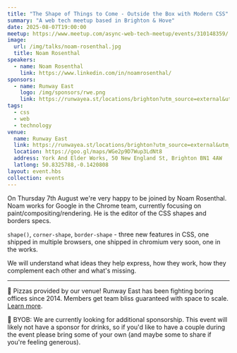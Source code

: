 ```yaml
---
title: "The Shape of Things to Come - Outside the Box with Modern CSS"
summary: "A web tech meetup based in Brighton & Hove"
date: 2025-08-07T19:00:00
meetup: https://www.meetup.com/async-web-tech-meetup/events/310148359/
image:
  url: /img/talks/noam-rosenthal.jpg
  title: Noam Rosenthal
speakers:
  - name: Noam Rosenthal
    link: https://www.linkedin.com/in/noamrosenthal/
sponsors:
  - name: Runway East
    logo: /img/sponsors/rwe.png
    link: https://runwayea.st/locations/brighton?utm_source=external&utm_medium=event&utm_campaign=sponsorship
tags:
  - css
  - web
  - technology
venue:
  name: Runway East
  link: https://runwayea.st/locations/brighton?utm_source=external&utm_medium=event&utm_campaign=sponsorship
  location: https://goo.gl/maps/WGe2p9D7Wup3LdNt8
  address: York And Elder Works, 50 New England St, Brighton BN1 4AW
  latlong: 50.8325788,-0.1420808
layout: event.hbs
collection: events
---
```


On Thursday 7th August we're very happy to be joined by Noam Rosenthal. Noam works for Google in the Chrome team, currently focusing on paint/compositing/rendering. He is the editor of the CSS shapes and borders specs.

`shape()`, `corner-shape`, `border-shape` - three new features in CSS, one shipped in multiple browsers, one shipped in chromium very soon, one in the works.

We will understand what ideas they help express, how they work, how they complement each other and what's missing.

---

🍕 Pizzas provided by our venue! Runway East has been fighting boring offices since 2014. Members get team bliss guaranteed with space to scale. [Learn more](https://runwayea.st/locations/brighton?utm_source=external&utm_medium=event&utm_campaign=sponsorship).

🍻 BYOB: We are currently looking for additional sponsorship. This event will likely not have a sponsor for drinks, so if you'd like to have a couple during the event please bring some of your own (and maybe some to share if you're feeling generous).

[meetup]: https://www.meetup.com/async-web-tech-meetup/events/310148359/
